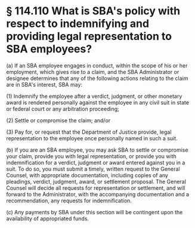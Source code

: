 # § 114.110   What is SBA's policy with respect to indemnifying and providing legal representation to SBA employees?

(a) If an SBA employee engages in conduct, within the scope of his or her employment, which gives rise to a claim, and the SBA Administrator or designee determines that any of the following actions relating to the claim are in SBA's interest, SBA may: 


(1) Indemnify the employee after a verdict, judgment, or other monetary award is rendered personally against the employee in any civil suit in state or federal court or any arbitration proceeding; 


(2) Settle or compromise the claim; and/or 


(3) Pay for, or request that the Department of Justice provide, legal representation to the employee once personally named in such a suit. 


(b) If you are an SBA employee, you may ask SBA to settle or compromise your claim, provide you with legal representation, or provide you with indemnification for a verdict, judgment or award entered against you in a suit. To do so, you must submit a timely, written request to the General Counsel, with appropriate documentation, including copies of any pleadings, verdict, judgment, award, or settlement proposal. The General Counsel will decide all requests for representation or settlement, and will forward to the Administrator, with the accompanying documentation and a recommendation, any requests for indemnification. 


(c) Any payments by SBA under this section will be contingent upon the availability of appropriated funds. 




